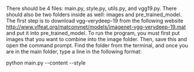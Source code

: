 There should be 4 files: main.py, style.py, utils.py, and vgg19.py. There should also be two folders inside as well: images and pre_trained_model. The first step is to download vgg-verydeep-19 from the following website http://www.vlfeat.org/matconvnet/models/imagenet-vgg-verydeep-19.mat and put it into pre_trained_model. To run the program, you must first put images that you want to combine into the image folder. Then, save this and open the command prompt. Find the folder from the terminal, and once you are in the main folder, type a line in the following format:

python main.py --content <content file> --style <style file> --output <output file>

Example:
python main.py --content images/city.jpg --style images/wave.jpg --output result.jpg

Please note for this to work the following packages must be installed through pip: tensorflow, numpy, scipy, pillow, and matplotlib. If they have been successfully installed, the program should run and stop after 1000 iteration. You can change some of the arguments from the command prompt as well such as number of iterations, content layers, etc. Just add on to the end of the command the parser input. 
Example:
--num_iter 100

Total Example
python main.py --content images/city.jpg --style images/wave.jpg --output result.jpg --num_iter 100

This lets you change multiple arguments from the command prompt without changing the code. All extra arguments can be found in the file main.py
